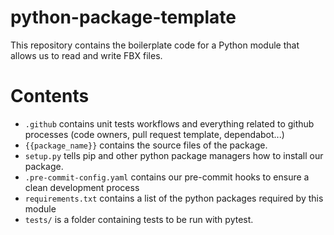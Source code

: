# python-package-template

This repository contains the boilerplate code for a Python module that allows us to read and write FBX files.

# Contents

- `.github` contains unit tests workflows and everything related to github processes (code owners, pull request template, dependabot...) 
- `{{package_name}}` contains the source files of the package.
- `setup.py` tells pip and other python package managers how to install our package.
- `.pre-commit-config.yaml` contains our pre-commit hooks to ensure a clean development process
- `requirements.txt` contains a list of the python packages required by this module
- `tests/` is a folder containing tests to be run with pytest.
